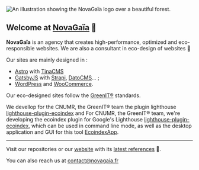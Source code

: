 ![An illustration showing the NovaGaïa logo over a beautiful forest.](https://github.com/NovaGaia/.github/blob/main/profile/cover.png)

## Welcome at [NovaGaïa](https://novagaia.fr/) 👋

**NovaGaïa** is an agency that creates high-performance, optimized and eco-responsible websites. We are also a consultant in eco-design of websites 🌱

Our sites are mainly designed in :

- [Astro](https://astro.build/) with [TinaCMS](https://tina.io/)
- [GatsbyJS](https://www.gatsbyjs.com/) with [Strapi](https://strapi.io/), [DatoCMS](https://www.datocms.com)... ;
- [WordPress](https://wordpress.org/) and [WooCommerce](https://woocommerce.com).

Our eco-designed sites follow the [GreenIT®](https://www.greenit.fr) standards.

We devellop for the CNUMR, the GreenIT® team the plugin lighthouse [lighthouse-plugin-ecoindex](https://github.com/cnumr/lighthouse-plugin-ecoindex) and 
For CNUMR, the GreenIT® team, we're developing the ecoindex plugin for Google's Lighthouse [lighthouse-plugin-ecoindex](https://github.com/cnumr/lighthouse-plugin-ecoindex), which can be used in command line mode, as well as the desktop application and GUI for this tool [EcoindexApp](https://github.com/cnumr/EcoindexApp).

---

Visit our repositories or our [website](https://novagaia.fr/) with its [latest references](https://novagaia.fr/references/) 🚀.

You can also reach us at [contact@novagaia.fr](mailto:contact@novagaia.fr)
